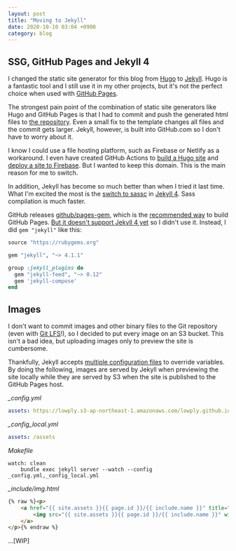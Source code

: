 ```yaml
---
layout: post
title: "Moving to Jekyll"
date: 2020-10-10 03:04 +0900
category: blog
---
```


## SSG, GitHub Pages and Jekyll 4

I changed the static site generator for this blog from [Hugo](https://gohugo.io/) to [Jekyll](https://jekyllrb.com/). Hugo is a fantastic tool and I still use it in my other projects, but it's not the perfect choice when used with [GitHub Pages](https://pages.github.com/).

The strongest pain point of the combination of static site generators like Hugo and GitHub Pages is that I had to commit and push the generated html files to [the repository](https://github.com/lowply/lowply.github.io/). Even a small fix to the template changes all files and the commit gets larger. Jekyll, however, is built into GitHub.com so I don't have to worry about it.

I know I could use a file hosting platform, such as Firebase or Netlify as a workaround. I even have created GitHub Actions to [build a Hugo site](https://github.com/lowply/build-hugo) and [deploy a site to Firebase](https://github.com/lowply/deploy-firebase). But I wanted to keep this domain. This is the main reason for me to switch.

In addition, Jekyll has become so much better than when I tried it last time. What I'm excited the most is the [switch to sassc](https://github.com/jekyll/jekyll-sass-converter/releases/tag/v2.0.0) in [Jekyll 4](https://github.com/jekyll/jekyll/blob/master/History.markdown#400--2019-08-19). Sass compilation is much faster.

GitHub releases [github/pages-gem](https://github.com/github/pages-gem), which is the [recommended way](https://jekyllrb.com/docs/github-pages/) to build GitHub Pages. [But it doesn't support Jekyll 4 yet](https://github.com/github/pages-gem/issues/651) so I didn't use it. Instead, I did `gem "jekyll"` like this:

```ruby
source "https://rubygems.org"

gem "jekyll", "~> 4.1.1"

group :jekyll_plugins do
  gem "jekyll-feed", "~> 0.12"
  gem 'jekyll-compose'
end
```

## Images

I don't want to commit images and other binary files to the Git repository (even with [Git LFS](https://git-lfs.github.com/)!), so I decided to put every image on an S3 bucket. This isn't a bad idea, but uploading images only to preview the site is cumbersome.

Thankfully, Jekyll accepts [multiple configuration files](https://jekyllrb.com/docs/configuration/options/#build-command-options) to override variables. By doing the following, images are served by Jekyll when previewing the site locally while they are served by S3 when the site is published to the GitHub Pages host.

_\_config.yml_

```yaml
assets: https://lowply.s3-ap-northeast-1.amazonaws.com/lowply.github.io/assets
```

_\_config\_local.yml_

```yaml
assets: /assets
```

_Makefile_

```
watch: clean
    bundle exec jekyll server --watch --config _config.yml,_config_local.yml
```

_\_include/img.html_

```html
{% raw %}<p>
    <a href="{{ site.assets }}{{ page.id }}/{{ include.name }}" title="{{ include.name }}">
        <img src="{{ site.assets }}{{ page.id }}/{{ include.name }}" width="{{ w }}" alt="{{ include.name }}">
    </a>
</p>{% endraw %}
```

...[WIP]
